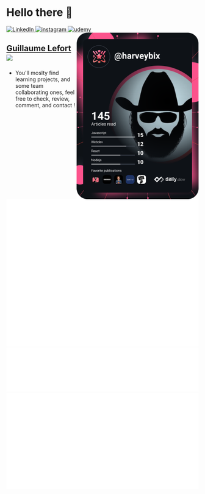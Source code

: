 # Hello there 👋

 <div align="left">
   <a href="https://www.linkedin.com/in/lefort-guillaume/">
    <img
      src="https://img.shields.io/static/v1?logo=linkedin&style=flat-square&color=0072b1&label=LinkedIn&message=%E2%98%86"
      alt="LinkedIn"
    />
  </a>
    <a href="https://www.instagram.com/sir.harvey">
    <img
      src="https://img.shields.io/static/v1?logo=instagram&style=flat-square&color=0072b1&label=instagram&message=%E2%98%86"
      alt="instagram"
    />
  </a>
       <a href="https://www.udemy.com/user/guillaume-633">
    <img
      src="https://img.shields.io/static/v1?logo=udemy&style=flat-square&color=0072b1&label=udemy&message=%E2%98%86"
      alt="udemy"
    />
  </a>
  <a href="https://app.daily.dev/harveyBix" target="_blank">
    <img
      src="https://raw.githubusercontent.com/SirHarveyBix/SirHarveyBix/devcard/devcard.svg"
      width="320"
      align="right"
      />
  </a>
 </div>

 <!-- [![My Skills](https://skillicons.dev/icons?i=github)](https://github.com/SirHarveyBix/Blog)  -->
## <a href="https://www.gui-dev.fr/" target="_blank">Guillaume Lefort</a> <a href="https://github.com/SirHarveyBix/Blog" target="_blank"><img height="25" src="https://unpkg.com/simple-icons@v9/icons/github.svg" /></a>

- You'll moslty find learning projects, and some team collaborating ones, feel free to check, review, comment, and contact !

<div>

![Metrics](https://raw.githubusercontent.com/SirHarveyBix/SirHarveyBix/metrics/metrics.base.svg)
![Metrics](https://raw.githubusercontent.com/SirHarveyBix/SirHarveyBix/metrics/metrics.plugin.topics.icons.svg)
![Metrics](https://raw.githubusercontent.com/SirHarveyBix/SirHarveyBix/metrics/metrics.plugin.languages.details.svg)
<!--
secret setup => https://github.com/lowlighter/metrics/blob/master/.github/readme/partials/documentation/setup/action.md
metrics plugins => https://github.com/marketplace/actions/metrics-embed
devCard : https://github.com/dailydotdev/action-devcard

![Top Langs](https://github-readme-stats.vercel.app/api/top-langs/?username=SirHarveyBix&theme=cobalt&layout=compact&langs_count=6&hide=html)
-->

</div>
